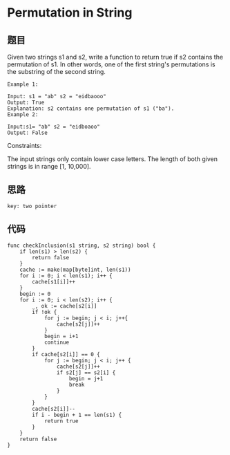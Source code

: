 # Permutation in String


## 题目

Given two strings s1 and s2, write a function to return true if s2 contains the permutation of s1. In other words, one of the first string's permutations is the substring of the second string.

```
Example 1:

Input: s1 = "ab" s2 = "eidbaooo"
Output: True
Explanation: s2 contains one permutation of s1 ("ba").
Example 2:

Input:s1= "ab" s2 = "eidboaoo"
Output: False
```
Constraints:

The input strings only contain lower case letters.
The length of both given strings is in range [1, 10,000].

## 思路

```
key: two pointer
```

## 代码


```golang
func checkInclusion(s1 string, s2 string) bool {
    if len(s1) > len(s2) {
        return false
    }
    cache := make(map[byte]int, len(s1))
    for i := 0; i < len(s1); i++ {
        cache[s1[i]]++
    }
    begin := 0
    for i := 0; i < len(s2); i++ {
        _, ok := cache[s2[i]]
        if !ok {
            for j := begin; j < i; j++{
                cache[s2[j]]++
            }
            begin = i+1
            continue
        }
        if cache[s2[i]] == 0 {
            for j := begin; j < i; j++ {
                cache[s2[j]]++
                if s2[j] == s2[i] {
                    begin = j+1
                    break
                }
            }
        }
        cache[s2[i]]--
        if i - begin + 1 == len(s1) {
            return true
        }
    }
    return false
}
```
